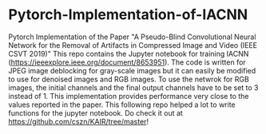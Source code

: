 # Pytorch-Implementation-of-IACNN
Pytorch Implementation of the Paper "A Pseudo-Blind Convolutional Neural Network for the Removal of Artifacts in Compressed Image and Video (IEEE CSVT 2019)"
This repo contains the Jupyter notebook for training IACNN (https://ieeexplore.ieee.org/document/8653951). The code is written for JPEG image deblocking for gray-scale images but it can easily be modified to use for denoised images and RGB images.
To use the netwrok for RGB images, the initial channels and the final output channels have to be set to 3 instead of 1. This implementation provides performance very close to the values reported in the paper. 
This following repo helped a lot to write functions for the jupyter notebook. Do check it out at https://github.com/cszn/KAIR/tree/master!  
